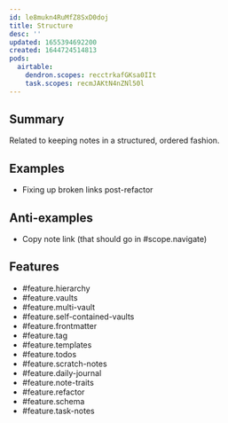 ```yaml
---
id: le8mukn4RuMfZ8SxD0doj
title: Structure
desc: ''
updated: 1655394692200
created: 1644724514813
pods:
  airtable:
    dendron.scopes: recctrkafGKsa0IIt
    task.scopes: recmJAKtN4nZNl50l
---
```


## Summary

Related to keeping notes in a structured, ordered fashion. 


## Examples

- Fixing up broken links post-refactor

## Anti-examples

- Copy note link (that should go in #scope.navigate)

## Features

- #feature.hierarchy
- #feature.vaults
- #feature.multi-vault
- #feature.self-contained-vaults
- #feature.frontmatter
- #feature.tag
- #feature.templates
- #feature.todos
- #feature.scratch-notes
- #feature.daily-journal
- #feature.note-traits
- #feature.refactor
- #feature.schema
- #feature.task-notes